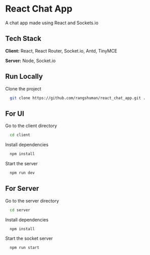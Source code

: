# React Chat App
A chat app made using React and Sockets.io
## Tech Stack

**Client:** React, React Router, Socket.io, Antd, TinyMCE

**Server:** Node, Socket.io


## Run Locally

Clone the project

```bash
  git clone https://github.com/rangshuman/react_chat_app.git .
```

## For UI

Go to the client directory

```bash
  cd client
```

Install dependencies

```bash
  npm install
```

Start the server

```bash
  npm run dev
```

## For Server

Go to the server directory

```bash
  cd server
```

Install dependencies

```bash
  npm install
```

Start the socket server

```bash
  npm run start
```

